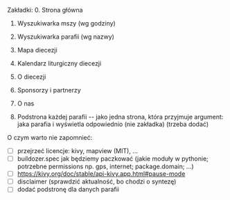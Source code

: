 Zakładki:
0. Strona główna
1. Wyszukiwarka mszy (wg godziny)
2. Wyszukiwarka parafii (wg nazwy)
3. Mapa diecezji
4. Kalendarz liturgiczny diecezji
5. O diecezji
6. Sponsorzy i partnerzy
7. O nas

8. Podstrona każdej parafii -- jako jedna strona, która przyjmuje argument: jaka parafia i wyświetla odpowiednio (nie zakładka) (trzeba dodać)

O czym warto nie zapomnieć:
- [ ] przejrzeć licencje: kivy, mapview (MIT), ...
- [ ] buildozer.spec jak będziemy paczkować (jakie moduły w pythonie; potrzebne permissions np. gps, internet; package.domain; ...)
- [ ] https://kivy.org/doc/stable/api-kivy.app.html#pause-mode
- [ ] disclaimer (sprawdzić aktualność, bo chodzi o syntezę)
- [ ] dodać podstronę dla danych parafii